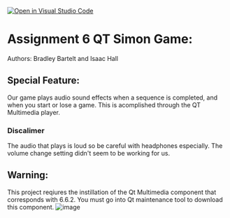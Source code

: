 [![Open in Visual Studio Code](https://classroom.github.com/assets/open-in-vscode-718a45dd9cf7e7f842a935f5ebbe5719a5e09af4491e668f4dbf3b35d5cca122.svg)](https://classroom.github.com/online_ide?assignment_repo_id=14262023&assignment_repo_type=AssignmentRepo)

# Assignment 6 QT Simon Game:
Authors: Bradley Bartelt and Isaac Hall

## Special Feature: 
Our game plays audio sound effects when a sequence is completed, and when you start or lose a game. This is acomplished through the QT Multimedia player.
### Discalimer
The audio that plays is loud so be careful with headphones especially. The volume change setting didn't seem to be working for us.

## Warning: 
This project reqiures the instillation of the Qt Multimedia component that corresponds with 6.6.2.
You must go into Qt maintenance tool to download this component.
![image](https://github.com/UofU-CS3505/cs3505-assignment6-BradleyBartelt/assets/70968645/097a39ba-7c27-44c9-a566-60c909465678)

